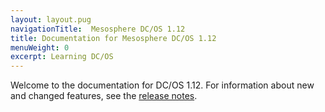 ```yaml
---
layout: layout.pug
navigationTitle:  Mesosphere DC/OS 1.12
title: Documentation for Mesosphere DC/OS 1.12
menuWeight: 0
excerpt: Learning DC/OS
---
```


Welcome to the documentation for DC/OS 1.12. For information about new and changed features, see the [release notes](/1.12/release-notes/).
